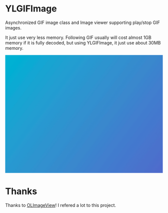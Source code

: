 YLGIFImage
==========

Asynchronized GIF image class and Image viewer supporting play/stop GIF images. 

It just use very less memory. Following GIF usually will cost almost 1GB memory if it is fully decoded, but using YLGIFImage, it just use about 30MB memory.

![Joy](./YLGIFImageDemo/YLGIFImageDemo/joy.gif "Joy")


Thanks
==========
Thanks to [OLImageView](https://github.com/ondalabs/OLImageView)! I refered a lot to this project.